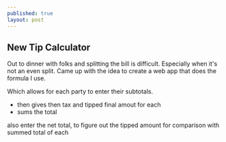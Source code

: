 ```yaml
---
published: true
layout: post
---
```

## New Tip Calculator

Out to dinner with folks and splitting the bill is difficult. Especially when it's not an even split.
Came up with the idea to create a web app that does the formula I use.

Which allows for each party to enter their subtotals.
*  then gives then tax and tipped final amout for each
*  sums the total

also enter the net total, to figure out the tipped amount
for comparison with summed total of each